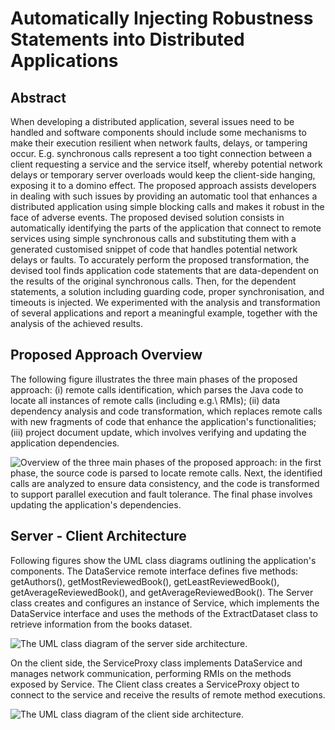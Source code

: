 # Automatically Injecting Robustness Statements into Distributed Applications
## Abstract
When developing a distributed application, several issues need to be handled and software components should include some mechanisms to make their execution resilient when network faults, delays, or tampering occur. 
E.g. synchronous calls represent a too tight connection between a client requesting a service and the service itself, whereby potential network delays or temporary server overloads would keep the client-side hanging, exposing it to a domino effect. 
The proposed approach assists developers in dealing with such issues by providing an automatic tool that enhances a distributed application using simple blocking calls and makes it robust in the face of adverse events.
The proposed devised solution consists in automatically identifying the parts of the application that connect to remote services using simple synchronous calls and substituting them with a generated customised snippet of code that handles potential network delays or faults. To accurately perform the proposed transformation, the devised tool finds application code statements that are data-dependent on the results of the original synchronous calls. 
Then, for the dependent statements, a solution including guarding code, proper synchronisation, and timeouts is injected. We experimented with the analysis and transformation of several applications and report a meaningful example, together with the analysis of the achieved results.

## Proposed Approach Overview
The following figure illustrates the three main phases of the proposed approach: (i) remote calls identification, which parses the Java code to locate all instances of remote calls (including e.g.\ RMIs); (ii) data dependency analysis and code transformation, which replaces remote calls with new fragments of code that enhance the application's functionalities; (iii) project document update, which involves verifying and updating the application dependencies.

![Overview of the three main phases of the proposed approach: in the first phase, the source code is parsed to locate remote calls. Next, the identified calls are analyzed to ensure data consistency, and the code is transformed to support parallel execution and fault tolerance. The final phase involves updating the application's dependencies.](https://github.com/user-attachments/assets/d06602c0-88e3-4686-be29-ebe5f5e345ea)

## Server - Client Architecture
Following figures show the UML class diagrams outlining the application's components.
The DataService remote interface defines five methods: getAuthors(), getMostReviewedBook(), getLeastReviewedBook(), getAverageReviewedBook(), and getAverageReviewedBook(). The Server class creates and configures an instance of Service, which implements the DataService interface and uses the methods of the ExtractDataset class to retrieve information from the books dataset.

![The UML class diagram of the server side architecture.](https://github.com/user-attachments/assets/7e5d2c76-48cb-4daf-bfd6-eeef8660ac47)

On the client side, the ServiceProxy class implements DataService and manages network communication, performing RMIs on the methods exposed by Service. The Client class creates a ServiceProxy object to connect to the service and receive the results of remote method executions.

![The UML class diagram of the client side architecture.](https://github.com/user-attachments/assets/46b3da95-a5b3-4663-9f67-2c90fc84ec8d)
